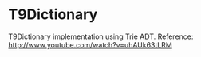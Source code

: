 T9Dictionary
============

T9Dictionary implementation using Trie ADT.
Reference: http://www.youtube.com/watch?v=uhAUk63tLRM
